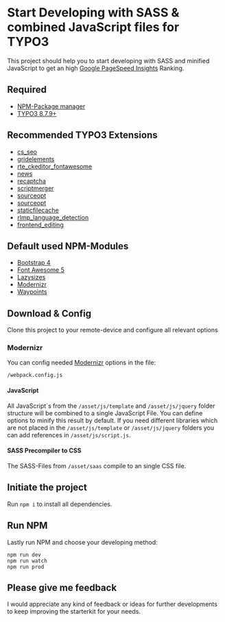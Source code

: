 # Start Developing with SASS & combined JavaScript files for TYPO3
This project should help you to start developing with SASS and minified JavaScript to get an high [Google PageSpeed Insights](https://developers.google.com/speed/pagespeed/insights/) Ranking.

## Required
- [NPM-Package manager](https://nodejs.org/)
- [TYPO3 8.7.9+](https://typo3.org/download/)

## Recommended TYPO3 Extensions
- [cs_seo](https://extensions.typo3.org/extension/cs_seo/)
- [gridelements](https://extensions.typo3.org/extension/gridelements/)
- [rte_ckeditor_fontawesome](https://extensions.typo3.org/extension/rte_ckeditor_fontawesome/)
- [news](https://extensions.typo3.org/extension/news/)
- [recaptcha](https://extensions.typo3.org/extension/recaptcha/)
- [scriptmerger](https://extensions.typo3.org/extension/scriptmerger/)
- [sourceopt](https://extensions.typo3.org/extension/sourceopt/)
- [sourceopt](https://extensions.typo3.org/extension/sourceopt/)
- [staticfilecache](https://github.com/lochmueller/staticfilecache/)
- [rlmp_language_detection](https://extensions.typo3.org/extension/rlmp_language_detection/)
- [frontend_editing](https://extensions.typo3.org/extension/frontend_editing/)

## Default used NPM-Modules
- [Bootstrap 4](http://getbootstrap.com/)
- [Font Awesome 5](https://fontawesome.com/)
- [Lazysizes](https://github.com/aFarkas/lazysizes)
- [Modernizr](https://modernizr.com)
- [Waypoints](http://imakewebthings.com/waypoints/)

## Download & Config
Clone this project to your remote-device and configure all relevant options

### Modernizr
You can config needed [Modernizr](https://modernizr.com/) options in the file:
```
/webpack.config.js
```

#### JavaScript
All JavaScript´s from the `/asset/js/template` and `/asset/js/jquery` folder structure will be combined to a single JavaScript File. You can define options to minify this result by default.
If you need different libraries which are not placed in the `/asset/js/template` or `/asset/js/jquery` folders you can add references in `/asset/js/script.js`.

#### SASS Precompiler to CSS
The SASS-Files from `/asset/saas` compile to an single CSS file.

## Initiate the project
Run `npm i` to install all dependencies.

## Run NPM
Lastly run NPM and choose your developing method:
```
npm run dev
npm run watch
npm run prod
```

## Please give me feedback
I would appreciate any kind of feedback or ideas for further developments to keep improving the starterkit for your needs.
